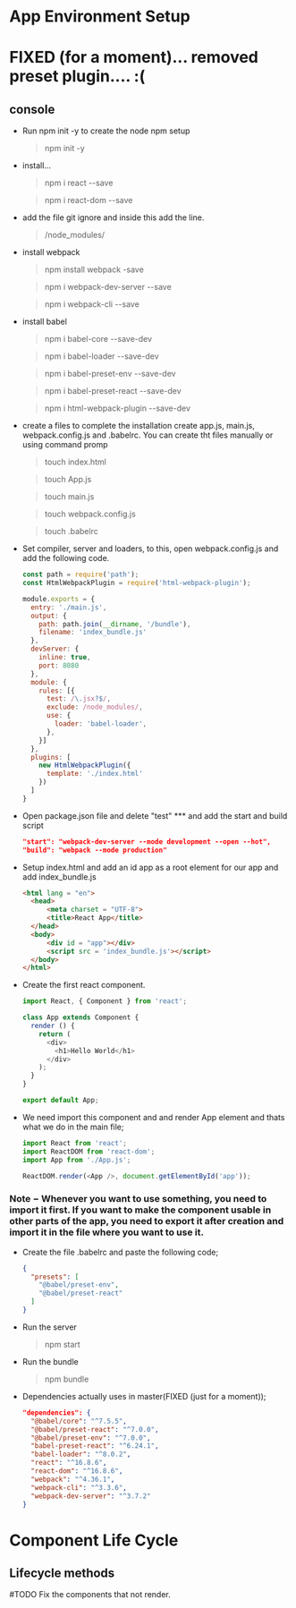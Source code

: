 # App Environment Setup

# FIXED (for a moment)... removed preset plugin.... :(

## console

* Run npm init -y to create the node npm setup
  > npm init -y

* install...
  > npm i react --save

  > npm i react-dom --save

* add the file git ignore and inside this add the line.
  > /node_modules/

* install webpack
  > npm install webpack -save

  > npm i webpack-dev-server --save

  > npm i webpack-cli --save

* install babel

  > npm i babel-core --save-dev

  > npm i babel-loader --save-dev

  > npm i babel-preset-env --save-dev

  > npm i babel-preset-react --save-dev

  > npm i html-webpack-plugin --save-dev

* create a files to complete the installation create app.js, main.js, webpack.config.js and .babelrc. You can create tht files manually or using command promp

  > touch index.html

  > touch App.js

  > touch main.js

  > touch webpack.config.js

  > touch .babelrc

* Set compiler, server and loaders, to this, open webpack.config.js and add the following code.

  ```js   
  const path = require('path');
  const HtmlWebpackPlugin = require('html-webpack-plugin');

  module.exports = {
    entry: './main.js',
    output: {
      path: path.join(__dirname, '/bundle'),
      filename: 'index_bundle.js'
    },
    devServer: {
      inline: true,
      port: 8080
    },
    module: {
      rules: [{
        test: /\.jsx?$/,
        exclude: /node_modules/,
        use: {
          loader: 'babel-loader',
        },
      }]
    },
    plugins: [
      new HtmlWebpackPlugin({
        template: './index.html'
      })
    ]
  }
  ```

* Open package.json file and delete "test" *** and add the start and build script

  ```json
  "start": "webpack-dev-server --mode development --open --hot",
  "build": "webpack --mode production"
  ```

* Setup index.html and add an id app as a root element for our app and add index_bundle.js

  ```html
  <html lang = "en">
    <head>
        <meta charset = "UTF-8">
        <title>React App</title>
    </head>
    <body>
        <div id = "app"></div>
        <script src = 'index_bundle.js'></script>
    </body>
  </html>
  ```

* Create the first react component.

  ```js
  import React, { Component } from 'react';

  class App extends Component {
    render () {
      return (
        <div>
          <h1>Hello World</h1>
        </div>
      );
    }
  }

  export default App;
  ```

* We need import this component and and render App element and thats what we do in the main file;

  ```js
  import React from 'react';
  import ReactDOM from 'react-dom';
  import App from './App.js';

  ReactDOM.render(<App />, document.getElementById('app'));
  ```

### **Note − Whenever you want to use something, you need to import it first. If you want to make the component usable in other parts of the app, you need to export it after creation and import it in the file where you want to use it.**

* Create the file .babelrc and paste the following code;
  ```json
  {
    "presets": [
      "@babel/preset-env",
      "@babel/preset-react"
    ]
  }
  ```

* Run the server
  > npm start

* Run the bundle
  > npm bundle

* Dependencies actually uses in master(FIXED (just for a moment));
  ```json
  "dependencies": {
    "@babel/core": "^7.5.5",
    "@babel/preset-react": "^7.0.0",
    "@babel/preset-env": "^7.0.0",
    "babel-preset-react": "^6.24.1",
    "babel-loader": "^8.0.2",
    "react": "^16.8.6",
    "react-dom": "^16.8.6",
    "webpack": "^4.36.1",
    "webpack-cli": "^3.3.6",
    "webpack-dev-server": "^3.7.2"
  }
  ```
# Component Life Cycle

## Lifecycle methods

#TODO Fix the components that not render.